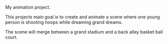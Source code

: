 My animation project.

This projects main goal is to create and animate a scene where 
one young person is shooting hoops while dreaming grand dreams.

The scene will merge between a grand stadium and a back alley 
basket ball court.
